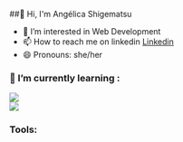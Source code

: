 ##👋 Hi, I'm Angélica Shigematsu 

- 👀 I’m interested in Web Development
- 📫 How to reach me on linkedin <a href="https://www.linkedin.com/in/angelica-shigematsu"> Linkedin </a>
- 😄 Pronouns: she/her
### 🌱 I’m currently learning :
<i class="devicon-nodejs-plain-wordmark"></i>
<img src="https://cdn.jsdelivr.net/gh/devicons/devicon/icons/javascript/javascript-original.svg" />        
<img src="https://cdn.jsdelivr.net/gh/devicons/devicon/icons/css3/css3-original-wordmark.svg" />
 ### Tools:
 <i class="devicon-git-plain-wordmark colored"></i>
 
                    
          
